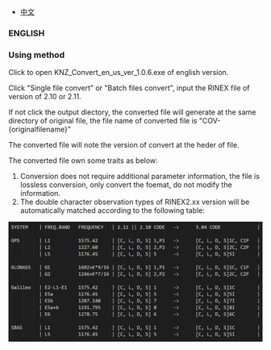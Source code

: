 - [中文](ReadmeCN.md)
### ENGLISH ###
### Using method ###

Click to open KNZ_Convert_en_us_ver_1.0.6.exe of english version.

Click "Single file convert" or "Batch files convert", input the RINEX file of version of 2.10 or 2.11.

If not click the output diectory, the converted file will generate at the same directory of original file, 
the file name of converted file is "COV-{originalfilename}"

The converted file will note the version of convert at the heder of file.

The converted file own some traits as below:

1. Conversion does not require additional parameter information,
the file is lossless conversion, only convert the foemat,
do not modify the information. 
2. The double character observation types of RINEX2.xx version will be automatically matched according to the following table:

![image](Convert_chart.png)
